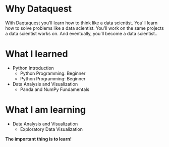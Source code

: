 # Why Dataquest

With Daqtaquest you'll learn how to think like a data scientist. You'll learn how to solve problems like a data scientist. You'll work on the same projects a data scientist works on. And eventually, you'll become a data scientist..

# What I learned
  - Python Introduction
    - Python Programming: Beginner
    - Python Programming: Beginner
  - Data Analysis and Visualization
    - Panda and NumPy Fundamentals

# What I am learning
  - Data Analysis and Visualization
    - Exploratory Data Visualization

**The important thing is to learn!**
